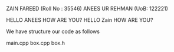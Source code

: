ZAIN FAREED   (Roll No : 35546)
ANEES UR REHMAN (UoB: 122221)

HELLO ANEES HOW ARE YOU?
HELLO Zain HOW ARE YOU?

We have structure our code as follows

main.cpp
box.cpp
box.h
